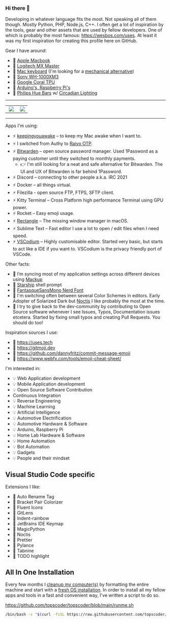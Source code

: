 ### Hi there 👋
<!--
Semi easter egg 👀
https://github.com/abhisheknaiidu/awesome-github-profile-readme

# Load theme file
zplug 'dracula/zsh', as:theme
-->

Developing in whatever language fits the most. Not speaking all of them though. Mostly Python, PHP, Node.js, C++. I often get a lot of inspiration by the tools, gear and other assets that are used by fellow developers. One of which is probably the most famous: https://wesbos.com/uses. At least it was my first inspiration for creating this profile here on GitHub.

Gear I have around:

- 🤖 [Apple Macbook](https://amzn.to/2TZfxGt)
- 🤖 [Logitech MX Master](https://amzn.to/3rUZpSU)
- 🤖 [Mac keyboard](https://amzn.to/3ClWdEG) (I'm looking for a [mechanical alternative](https://amzn.to/2VtoRTH))
- 🤖 [Sony WH-1000XM3](https://amzn.to/3lDCWbW)
- 🤖 [Google Coral TPU](https://coral.ai/products/)
- 🤖 [Arduino's, Raspberry Pi's](https://amzn.to/3lAMvs7)
- 🤖 [Philips Hue Bars](https://amzn.to/2Vso5Go) w/ [Circadian Lighting](https://github.com/claytonjn/hass-circadian_lighting)

<hr>

<table align="center" width="100%" border="0">
  <tr><td><img align="right" src="https://github-readme-stats.vercel.app/api/top-langs/?username=topscoder&hide=&theme=dracula" border=0></td><td><img align="right" src="https://github-readme-stats.vercel.app/api?username=topscoder&hide=&theme=dracula" border=0></td></tr>
</table>

<hr>

Apps I'm using:

- ⚡ [keepingyouawake](https://github.com/newmarcel/KeepingYouAwake) – to keep my Mac awake when I want to.
- ⚡ I switched from Authy to [Raivo OTP](https://github.com/raivo-otp/).
- ⚡ [Bitwarden](https://github.com/bitwarden) – open source password manager. Used 1Password as a paying customer until they switched to monthly payments.
  - 👉  I'm still looking for a neat and safe alternative for Bitwarden. The UI and UX of Bitwarden is far behind 1Password.
- ⚡ Discord – connecting to other people a.k.a. IRC 2021
- ⚡ Docker – all things virtual.
- ⚡ Filezilla - open source FTP, FTPS, SFTP client.
- ⚡ Kitty Terminal – Cross Platform high performance Terminal using GPU power.
- ⚡ Rocket – Easy emoji usage.
- ⚡ [Rectangle](https://rectangleapp.com) – The missing window manager in macOS.
- ⚡ Sublime Text – Fast editor I use a lot to open / edit files when I need speed.
- ⚡ [VSCodium](https://vscodium.com) – Highly customisable editor. Started very basic, but starts to act like a IDE if you want to. VSCodium is the privacy friendly port of VSCode.

Other facts:

- 🔭 I’m syncing most of my application settings across different devices using [Mackup](https://github.com/lra/mackup)
- 🔭 [Starship](https://starship.rs/) shell prompt
- 🔭 [FantasqueSansMono Nerd Font](https://www.nerdfonts.com)
- 🔭 I'm switching often between several Color Schemes in editors. Early Adopter of Solarized Dark but [Noctis](https://github.com/liviuschera/noctis) I like probably the most at the time.
- 🔭 I try to give back to the dev-community by contributing to Open Source software whenever I see Issues, Typos, Documentation issues etcetera. Started by fixing small typos and creating Pull Requests. You should do too!

Inspiration sources I use:

- 🌟 https://uses.tech
- 🌟 https://gitmoji.dev
- 🌟 https://github.com/dannyfritz/commit-message-emoji
- 🌟 https://www.webfx.com/tools/emoji-cheat-sheet/

I'm interested in:

- 💡 Web Application development
- 💡 Mobile Application development
- 💡 Open Source Software Contribution
- Continuous Integration
- 💡 Reverse Engineering
- 💡 Machine Learning
- 💡 Artificial Intelligence
- 💡 Automotive Electrification
- 💡 Automotive Hardware & Software
- 💡 Arduino, Raspberry Pi
- 💡 Home Lab Hardware & Software
- 💡 Home Automation
- 💡 Bot Automation
- 💡 Gadgets
- 💡 People and their mindset

Visual Studio Code specific
---

Extensions I like:

- 🧩 Auto Rename Tag
- 🧩 Bracket Pair Colorizer
- 🧩 Fluent Icons
- 🧩 GitLens
- 🧩 Indent-rainbow
- 🧩 JetBrains IDE Keymap
- 🧩 MagicPython
- 🧩 Noctis
- 🧩 Prettier
- 🧩 Pylance
- 🧩 Tabnine
- 🧩 TODO highlight

All In One Installation
---

Every few months I [cleanup my computer(s)](https://www.imore.com/how-do-clean-install-macos) by formatting the entire machine and start with a [fresh OS installation](https://www.imore.com/how-do-clean-install-macos). In order to install all my fellow apps and tools in a fast and convenient way, I've written a script to do so.

https://github.com/topscoder/topscoder/blob/main/runme.sh

```bash
/bin/bash -c "$(curl -fsSL https://raw.githubusercontent.com/topscoder/topscoder/main/runme.sh)"
```

<!--
**topscoder/topscoder** is a ✨ _special_ ✨ repository because its `README.md` (this file) appears on your GitHub profile.

Here are some ideas to get you started:

- 🔭 I’m currently working on ...
- 🌱 I’m currently learning ...
- 👯 I’m looking to collaborate on ...
- 🤔 I’m looking for help with ...
- 💬 Ask me about ...
- 📫 How to reach me: ...
- 😄 Pronouns: ...
- ⚡ Fun fact: ...
-->
